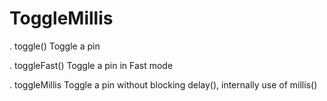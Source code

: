 # ToggleMillis

. toggle()
Toggle a pin

. toggleFast()
Toggle a pin in Fast mode

. toggleMillis
Toggle a pin without blocking delay(), internally use of millis()

